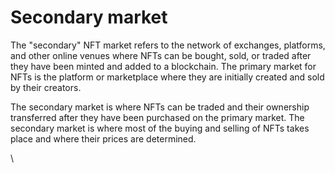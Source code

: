 # Secondary market

The "secondary" NFT market refers to the network of exchanges, platforms, and other online venues where NFTs can be bought, sold, or traded after they have been minted and added to a blockchain. The primary market for NFTs is the platform or marketplace where they are initially created and sold by their creators.



The secondary market is where NFTs can be traded and their ownership transferred after they have been purchased on the primary market. The secondary market is where most of the buying and selling of NFTs takes place and where their prices are determined.

\
